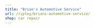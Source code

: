 ```yaml
---
title: "Brian's Automotive Service"
url: /ripley/brians-automotive-service/
shop: car repair
---
```

